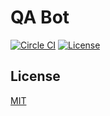 # QA Bot

[![Circle CI](https://img.shields.io/circleci/project/github/raviqqe/qa-bot/master.svg?style=flat-square)](https://circleci.com/gh/raviqqe/qa-bot)
[![License](https://img.shields.io/github/license/raviqqe/qa-bot.svg?style=flat-square)](LICENSE)

## License

[MIT](LICENSE)
